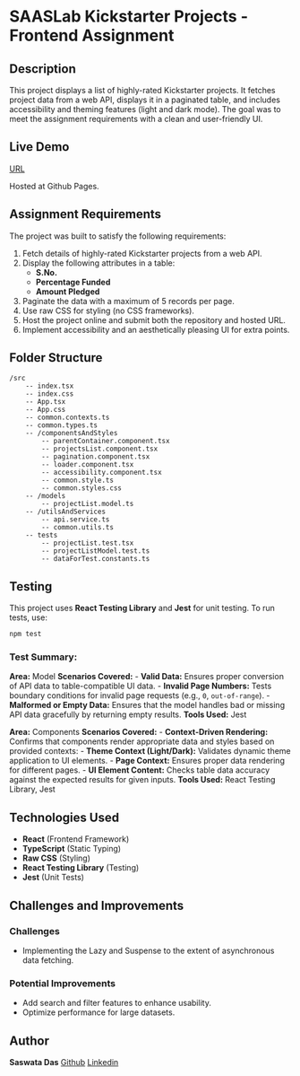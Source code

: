 
# SAASLab Kickstarter Projects - Frontend Assignment

## Description
This project displays a list of highly-rated Kickstarter projects. It fetches project data from a web API, displays it in a paginated table, and includes accessibility and theming features (light and dark mode). The goal was to meet the assignment requirements with a clean and user-friendly UI.

## Live Demo
[URL](https://amekse.github.io/frontend-assignment-saswata-das)

Hosted at Github Pages.

## Assignment Requirements
The project was built to satisfy the following requirements:

1. Fetch details of highly-rated Kickstarter projects from a web API.
2. Display the following attributes in a table:
   - **S.No.**
   - **Percentage Funded**
   - **Amount Pledged**
3. Paginate the data with a maximum of 5 records per page.
4. Use raw CSS for styling (no CSS frameworks).
5. Host the project online and submit both the repository and hosted URL.
6. Implement accessibility and an aesthetically pleasing UI for extra points.

## Folder Structure
```
/src
    -- index.tsx
    -- index.css
    -- App.tsx
    -- App.css
    -- common.contexts.ts
    -- common.types.ts
    -- /componentsAndStyles
        -- parentContainer.component.tsx
        -- projectsList.component.tsx
        -- pagination.component.tsx
        -- loader.component.tsx
        -- accessibility.component.tsx
        -- common.style.ts
        -- common.styles.css
    -- /models
        -- projectList.model.ts
    -- /utilsAndServices
        -- api.service.ts
        -- common.utils.ts
    -- tests
        -- projectList.test.tsx
        -- projectListModel.test.ts
        -- dataForTest.constants.ts
```

## Testing
This project uses **React Testing Library** and **Jest** for unit testing. To run tests, use:

```bash
npm test
```

### Test Summary:
**Area:** Model
**Scenarios Covered:**
    -   **Valid Data:** Ensures proper conversion of API data to table-compatible UI data.
    -   **Invalid Page Numbers:** Tests boundary conditions for invalid page requests (e.g., `0`, `out-of-range`).
    -   **Malformed or Empty Data:** Ensures that the model handles bad or missing API data gracefully by returning empty results.
**Tools Used:** Jest

**Area:** Components
**Scenarios Covered:**
    -   **Context-Driven Rendering:** Confirms that components render appropriate data and styles based on provided contexts:
        -   **Theme Context (Light/Dark):** Validates dynamic theme application to UI elements.
        -   **Page Context:** Ensures proper data rendering for different pages.
    -   **UI Element Content:** Checks table data accuracy against the expected results for given inputs.
**Tools Used:** React Testing Library, Jest

## Technologies Used
- **React** (Frontend Framework)
- **TypeScript** (Static Typing)
- **Raw CSS** (Styling)
- **React Testing Library** (Testing)
- **Jest** (Unit Tests)

## Challenges and Improvements

### Challenges
- Implementing the Lazy and Suspense to the extent of asynchronous data fetching.

### Potential Improvements
- Add search and filter features to enhance usability.
- Optimize performance for large datasets.

## Author
**Saswata Das**
[Github](https://github.com/amekse)
[Linkedin](https://www.linkedin.com/in/swtdas/)

